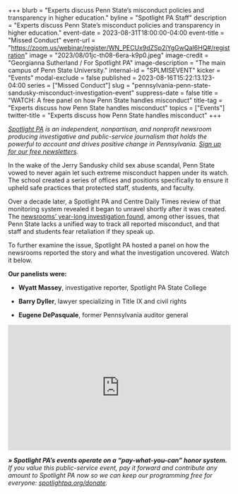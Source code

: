 +++
blurb = "Experts discuss Penn State’s misconduct policies and transparency in higher education."
byline = "Spotlight PA Staff"
description = "Experts discuss Penn State’s misconduct policies and transparency in higher education."
event-date = 2023-08-31T18:00:00-04:00
event-title = "Missed Conduct"
event-url = "https://zoom.us/webinar/register/WN_PECUx9dZSp2iYgGwQaI6HQ#/registration"
image = "2023/08/01jc-th08-6era-k9p0.jpeg"
image-credit = "Georgianna Sutherland / For Spotlight PA"
image-description = "The main campus of Penn State University."
internal-id = "SPLMISEVENT"
kicker = "Events"
modal-exclude = false
published = 2023-08-16T15:22:13.123-04:00
series = ["Missed Conduct"]
slug = "pennsylvania-penn-state-sandusky-misconduct-investigation-event"
suppress-date = false
title = "WATCH: A free panel on how Penn State handles misconduct"
title-tag = "Experts discuss how Penn State handles misconduct"
topics = ["Events"]
twitter-title = "Experts discuss how Penn State handles misconduct"
+++

<a href="https://www.spotlightpa.org/"><em>Spotlight PA</em></a><em> is an independent, nonpartisan, and nonprofit newsroom producing investigative and public-service journalism that holds the powerful to account and drives positive change in Pennsylvania. </em><a href="https://www.spotlightpa.org/newsletters"><em>Sign up for our free newsletters</em></a><em>.</em>

In the wake of the Jerry Sandusky child sex abuse scandal, Penn State vowed to never again let such extreme misconduct happen under its watch. The school created a series of offices and positions specifically to ensure it upheld safe practices that protected staff, students, and faculty.

Over a decade later, a Spotlight PA and Centre Daily Times review of that monitoring system revealed it began to unravel shortly after it was created. The <a href="https://www.spotlightpa.org/statecollege/2023/07/penn-state-sandusky-accountability-transparency-misconduct-retaliation/">newsrooms’ year-long investigation found</a>, among other issues, that Penn State lacks a unified way to track all reported misconduct, and that staff and students fear retaliation if they speak up.

To further examine the issue, Spotlight PA hosted a panel on how the newsrooms reported the story and what the investigation uncovered. Watch it below.

<strong>Our panelists were:</strong>

- <strong>Wyatt Massey</strong>, investigative reporter, Spotlight PA State College

- <strong>Barry Dyller</strong>, lawyer specializing in Title IX and civil rights

- <strong>Eugene DePasquale</strong>, former Pennsylvania auditor general

<div style="padding:56.25% 0 0 0;position:relative;"><iframe src="https://player.vimeo.com/video/860181015?h=3a70f6d632&color=ffcb05&title=0&byline=0" style="position:absolute;top:0;left:0;width:100%;height:100%;" frameborder="0" allow="autoplay; fullscreen; picture-in-picture" allowfullscreen></iframe></div><script src="https://player.vimeo.com/api/player.js"></script>

<strong><em>» Spotlight PA’s events operate on a “pay-what-you-can” honor system.</em></strong><em> If you value this public-service event, pay it forward and contribute any amount to Spotlight PA now so we can keep our programming free for everyone: </em><a href="http://spotlightpa.org/donate"><em>spotlightpa.org/donate</em></a><em>.</em>

